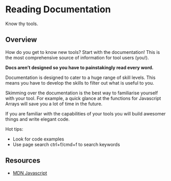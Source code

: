 # Reading Documentation
Know thy tools.
## Overview
How do you get to know new tools? Start with the documentation! 
This is the most comprehensive source of information for tool users (you!).

**Docs aren’t designed so you have to painstakingly read every word.**

Documentation is designed to cater to a huge range of skill levels. This means you have to develop the skills to filter out what is useful to you.

Skimming over the documentation is the best way to familiarise yourself with your tool. For example, a quick glance at the functions for Javascript Arrays will save you a lot of time in the future. 

If you are familiar with the capabilities of your tools you will build awesomer things and write elegant code.

Hot tips:
- Look for code examples
- Use page search ctrl+f/cmd+f to search keywords


## Resources
- [MDN Javascript](https://developer.mozilla.org/en-US/docs/Web/JavaScript)

